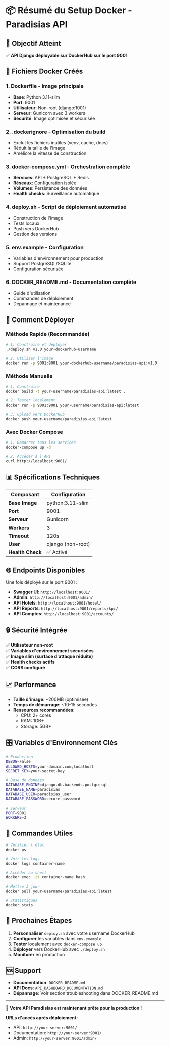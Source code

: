 # 📦 Résumé du Setup Docker - Paradisias API

## 🎯 Objectif Atteint

✅ **API Django déployable sur DockerHub sur le port 9001**

## 📁 Fichiers Docker Créés

### 1. **Dockerfile** - Image principale
- **Base**: Python 3.11-slim 
- **Port**: 9001
- **Utilisateur**: Non-root (django:1001)
- **Serveur**: Gunicorn avec 3 workers
- **Sécurité**: Image optimisée et sécurisée

### 2. **.dockerignore** - Optimisation du build
- Exclut les fichiers inutiles (venv, cache, docs)
- Réduit la taille de l'image
- Améliore la vitesse de construction

### 3. **docker-compose.yml** - Orchestration complète
- **Services**: API + PostgreSQL + Redis
- **Réseaux**: Configuration isolée
- **Volumes**: Persistance des données
- **Health checks**: Surveillance automatique

### 4. **deploy.sh** - Script de déploiement automatisé
- Construction de l'image
- Tests locaux
- Push vers DockerHub
- Gestion des versions

### 5. **env.example** - Configuration
- Variables d'environnement pour production
- Support PostgreSQL/SQLite
- Configuration sécurisée

### 6. **DOCKER_README.md** - Documentation complète
- Guide d'utilisation
- Commandes de déploiement
- Dépannage et maintenance

## 🚀 Comment Déployer

### Méthode Rapide (Recommandée)
```bash
# 1. Construire et déployer
./deploy.sh v1.0 your-dockerhub-username

# 2. Utiliser l'image
docker run -p 9001:9001 your-dockerhub-username/paradisias-api:v1.0
```

### Méthode Manuelle
```bash
# 1. Construire
docker build -t your-username/paradisias-api:latest .

# 2. Tester localement
docker run -p 9001:9001 your-username/paradisias-api:latest

# 3. Upload vers DockerHub
docker push your-username/paradisias-api:latest
```

### Avec Docker Compose
```bash
# 1. Démarrer tous les services
docker-compose up -d

# 2. Accéder à l'API
curl http://localhost:9001/
```

## 📊 Spécifications Techniques

| Composant | Configuration |
|-----------|---------------|
| **Base Image** | python:3.11-slim |
| **Port** | 9001 |
| **Serveur** | Gunicorn |
| **Workers** | 3 |
| **Timeout** | 120s |
| **User** | django (non-root) |
| **Health Check** | ✅ Activé |

## 🌐 Endpoints Disponibles

Une fois déployé sur le port 9001 :

- **Swagger UI**: `http://localhost:9001/`
- **Admin**: `http://localhost:9001/admin/`
- **API Hotels**: `http://localhost:9001/hotel/`
- **API Reports**: `http://localhost:9001/reports/kpi/`
- **API Comptes**: `http://localhost:9001/accounts/`

## 🔒 Sécurité Intégrée

✅ **Utilisateur non-root**  
✅ **Variables d'environnement sécurisées**  
✅ **Image slim (surface d'attaque réduite)**  
✅ **Health checks actifs**  
✅ **CORS configuré**  

## 📈 Performance

- **Taille d'image**: ~200MB (optimisée)
- **Temps de démarrage**: ~10-15 secondes
- **Ressources recommandées**:
  - CPU: 2+ cores
  - RAM: 1GB+
  - Storage: 5GB+

## 🎛 Variables d'Environnement Clés

```bash
# Production
DEBUG=False
ALLOWED_HOSTS=your-domain.com,localhost
SECRET_KEY=your-secret-key

# Base de données
DATABASE_ENGINE=django.db.backends.postgresql
DATABASE_NAME=paradisias
DATABASE_USER=paradisias_user
DATABASE_PASSWORD=secure-password

# Serveur
PORT=9001
WORKERS=3
```

## 🔧 Commandes Utiles

```bash
# Vérifier l'état
docker ps

# Voir les logs
docker logs container-name

# Accéder au shell
docker exec -it container-name bash

# Mettre à jour
docker pull your-username/paradisias-api:latest

# Statistiques
docker stats
```

## 📝 Prochaines Étapes

1. **Personnaliser** `deploy.sh` avec votre username DockerHub
2. **Configurer** les variables dans `env.example`
3. **Tester** localement avec `docker-compose up`
4. **Déployer** vers DockerHub avec `./deploy.sh`
5. **Monitorer** en production

## 🆘 Support

- **Documentation**: `DOCKER_README.md`
- **API Docs**: `API_DASHBOARD_DOCUMENTATION.md`
- **Dépannage**: Voir section troubleshooting dans DOCKER_README.md

---

**🎉 Votre API Paradisias est maintenant prête pour la production !**

**URLs d'accès après déploiement:**
- API: `http://your-server:9001/`
- Documentation: `http://your-server:9001/`
- Admin: `http://your-server:9001/admin/` 